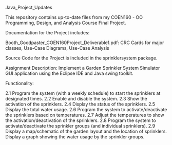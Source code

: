 Java_Project_Updates

This repository contains up-to-date files from my COEN160 - OO Programming, Design, and Analysis Course Final Project.

Documentation for the Project includes: 

Booth_Goodpaster_COEN160Project_Deliverable1.pdf: CRC Cards for major classes, Use-Case Diagrams, Use-Case Analysis

Source Code for the Project is included in the sprinklersystem package.





Assignment Description: Implement a Garden Sprinkler System Simulator GUI application using the Eclipse IDE and Java swing toolkit. 

Functionality:

2.1 Program the system (with a weekly schedule) to start the sprinklers at designated times.
2.2 Enable and disable the system.
2.3 Show the activation of the sprinklers.
2.4 Display the status of the sprinklers.
2.5 Display the total water usage.
2.6 Program the system to activate/deactivate the sprinklers based on temperatures.
2.7 Adjust the temperatures to show the activation/deactivation of the sprinklers.
2.8 Program the system to activate/deactivate the sprinkler groups (and individual sprinklers).
2.9 Display a map/schematic of the garden layout and the location of sprinklers. Display a graph 
showing the water usage by the sprinkler groups.
